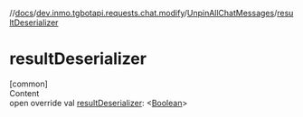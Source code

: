 //[docs](../../../index.md)/[dev.inmo.tgbotapi.requests.chat.modify](../index.md)/[UnpinAllChatMessages](index.md)/[resultDeserializer](result-deserializer.md)



# resultDeserializer  
[common]  
Content  
open override val [resultDeserializer](result-deserializer.md): <[Boolean](https://kotlinlang.org/api/latest/jvm/stdlib/kotlin/-boolean/index.html)>  



